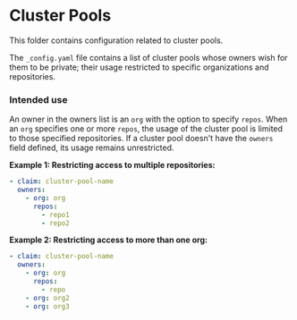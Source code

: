 # Cluster Pools

This folder contains configuration related to cluster pools.

The `_config.yaml` file contains a list of cluster pools whose owners wish for them to be private; their usage restricted to specific organizations and repositories.

### Intended use
An owner in the owners list is an `org` with the option to specify `repos`.
When an `org` specifies one or more `repos`, the usage of the cluster pool is limited to those specified repositories.
If a cluster pool doesn't have the `owners` field defined, its usage remains unrestricted.

**Example 1: Restricting access to multiple repositories:**
```yaml
- claim: cluster-pool-name
  owners:
    - org: org
      repos:
        - repo1
        - repo2
```

**Example 2: Restricting access to more than one org:**
```yaml
- claim: cluster-pool-name
  owners:
    - org: org
      repos:
        - repo
    - org: org2
    - org: org3
```

